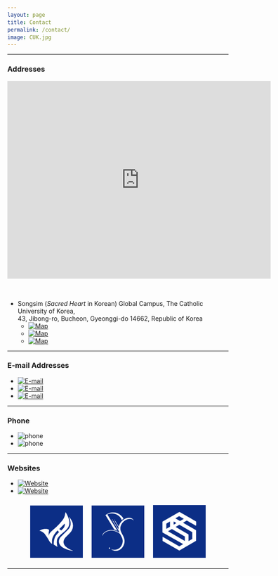 ```yaml
---
layout: page
title: Contact
permalink: /contact/
image: CUK.jpg
---
```


***
### Addresses

<div class="gmap">
  <p align="center"><iframe src="https://www.google.com/maps/embed?pb=!1m18!1m12!1m3!1d791.4723252778355!2d126.80200158589973!3d37.48693857838225!2m3!1f0!2f0!3f0!3m2!1i1024!2i768!4f13.1!3m3!1m2!1s0x357b62c22341bd79%3A0x13730f14a1fc72e!2z6rCA7Yao66at64yA7ZWZ6rWQIOyEseyLrOq1kOyglQ!5e0!3m2!1sko!2skr!4v1651584191104!5m2!1sko!2skr" width="600" height="450" style="border:0;" allowfullscreen="" loading="lazy" referrerpolicy="no-referrer-when-downgrade"></iframe></p>
</div>

<br>

* Songsim (*Sacred Heart* in Korean) Global Campus, The Catholic University of Korea, <br>43, Jibong-ro, Bucheon, Gyeonggi-do 14662, Republic of Korea
  * [![Map](https://img.shields.io/badge/Director-Michael%20Hall%20T404-0C2E86?style=flat-square&logo=GoogleMaps&logoColor=white)](https://goo.gl/maps/2W2nVL7KKWWMnWq89)
  * [![Map](https://img.shields.io/badge/Lab%20%231-Sophie%20Barat%20Hall%20B348-0C2E86?style=flat-square&logo=GoogleMaps&logoColor=white)](https://goo.gl/maps/QN3KLhGJC1RYcnNH6)
  * [![Map](https://img.shields.io/badge/Lab%20%232-Sophie%20Barat%20Hall%20B349-0C2E86?style=flat-square&logo=GoogleMaps&logoColor=white)](https://goo.gl/maps/QN3KLhGJC1RYcnNH6)


***
### E-mail Addresses

* [![E-mail](https://img.shields.io/badge/Official-nslab.ai.cuk@gmail.com-0C2E86?style=flat-square&logo=Gmail&logoColor=FFFFFF)](mailto:nslab.ai.cuk@gmail.com)
* [![E-mail](https://img.shields.io/badge/Director-ojlee@catholic.ac.kr-0C2E86?style=flat-square&logo=Gmail&logoColor=FFFFFF)](mailto:ojlee@catholic.ac.kr)
* [![E-mail](https://img.shields.io/badge/Lab%20Rep-choimin1231@gmail.com-0C2E86?style=flat-square&logo=Gmail&logoColor=FFFFFF)](mailto:choimin1231@gmail.com)

***
### Phone

* ![phone](https://custom-icon-badges.demolab.com/badge/Director-%2B82%E2%80%932%E2%80%932164%E2%80%935516-0C2E86.svg?style=flat-square&logo=phone&logoColor=FFFFFF)
* ![phone](https://custom-icon-badges.demolab.com/badge/Lab%20%231-%2B82%E2%80%932%E2%80%932164%E2%80%935523-0C2E86.svg?style=flat-square&logo=phone&logoColor=FFFFFF)

***
### Websites

* [![Website](https://img.shields.io/badge/-Dept.%20of%20Artificial%20Intelligence-0C2E86?style=flat-square&logo=%2Fe%2F&logoColor=FFFFFF)](https://cukadmin.catholic.ac.kr/cukai.eng/index.html)
* [![Website](https://img.shields.io/badge/-The%20Graduate%20School-0C2E86?style=flat-square&logo=%2Fe%2F&logoColor=FFFFFF)](https://cukadmin.catholic.ac.kr/gscuk.eng/index.html)

<p align="center"><a href="https://cukai.catholic.ac.kr/cukai/index.html"><img align="center" src="/images/AI_Logo.png" style="width : 120px; margin : 10px"></a><a href="https://cukadmin.catholic.ac.kr/datascience/index.html"><img align="center" src="/images/DS_Logo.png" style="width : 120px; margin : 10px"></a><a href="https://cukadmin.catholic.ac.kr/bmsw/index.html"><img align="center" src="/images/BMSW_Logo.png" style="width : 120px; margin : 10px"></a></p>

***


